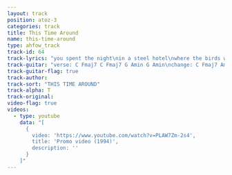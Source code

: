 ```yaml
---
layout: track
position: atoz-3
categories: track
title: This Time Around
name: this-time-around
type: ahfow_track
track-id: 64
track-lyrics: "you spent the night\nin a steel hotel\nwhere the birds whistled\nwhere the birds whistled\nyou have to wonder\nwhat's goin' on\nand maybe this time\nyou're overdrawn\n\nthis time around\nthe pressure's on\nyou hope for happiness\nyour hand are scarred\n\ni've seen your girl\nyou think she's cute\ndon't make her crazy\ndon't make her sad\nthe sky is painted\ndeep shade of blue\ni hope for happiness \nthis time around\nthe pressure's on\nyou hope for happiness\nyour hand are scarred"
track-guitar: "verse: C Fmaj7 C Fmaj7 G Amin G Amin\nchange: C Fmaj7 Amin Fmaj7\n(provided by brad)"
track-guitar-flag: true
track-author: 
track-sort: "THIS TIME AROUND"
track-alpha: T
track-original: 
video-flag: true
videos:
  - type: youtube
    data: "[
      { 
        video: 'https://www.youtube.com/watch?v=PLAW7Zm-2s4',
        title: 'Promo video (1994)',
        description: ''
      }
    ]"
---
```

